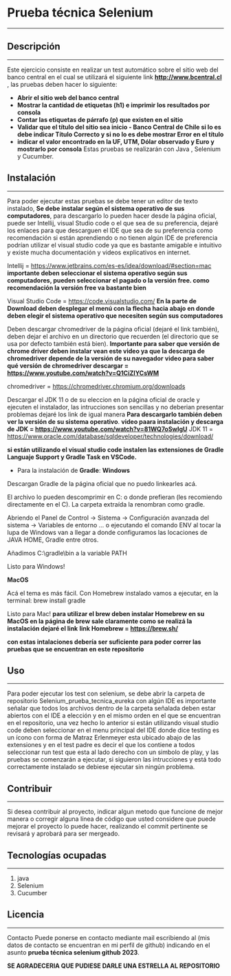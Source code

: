 # Prueba técnica Selenium
***

## Descripción
***
Este ejercicio consiste en realizar un test automático sobre el sitio web del banco central en el cual se utilizará el siguiente link **http://www.bcentral.cl** , las pruebas deben hacer lo siguiente:
- **Abrir el sitio web del banco central**
- **Mostrar la cantidad de etiquetas (h1) e imprimir los resultados por consola**
- **Contar las etiquetas de párrafo (p) que existen en el sitio**
- **Validar que el título del sitio sea inicio - Banco Central de Chile si lo es debe indicar Título Correcto y si no lo es    debe mostrar Error en el título**
- **indicar el valor encontrado en la UF, UTM, Dólar observado y Euro y mostrarlo por consola**
Estas pruebas se realizarán con Java , Selenium y Cucumber.

## Instalación
***
Para poder ejecutar estas pruebas se debe tener un editor de texto instalado, **Se debe instalar según el sistema operativo de sus computadores**, para descargarlo lo pueden hacer desde la página oficial, puede ser Intellij, visual Studio code o el que sea de su preferencia, dejaré los enlaces para que descarguen el IDE que sea de su preferencia como recomendación si están aprendiendo o no tienen algún IDE de preferencia  podrían utilizar el visual studio code ya que es bastante amigable  e intuitivo y existe mucha documentación y videos explicativos en internet.

Intellij = https://www.jetbrains.com/es-es/idea/download/#section=mac **importante deben seleccionar el sistema operativo según sus computadores, pueden seleccionar el pagado o la versión free. como recomendación la versión free va bastante bien**

Visual Studio Code = https://code.visualstudio.com/ **En la parte de Download deben desplegar el menú con la flecha hacia abajo en donde deben elegir el sistema operativo que necesiten según sus computadores**

Deben descargar chromedriver de la página oficial (dejaré el link también), deben dejar el archivo en un directorio que recuerden (el directorio que se usa por defecto también está bien).
**Importante para saber que versión de chrome driver deben instalar vean este video ya que la descarga de chromedriver depende de la versión de su navegador**
**video para saber qué versión de chromedriver descargar = https://www.youtube.com/watch?v=Q1CiZIYCsWM**

chromedriver = https://chromedriver.chromium.org/downloads

Descargar el JDK 11  o de su eleccion en la página oficial de oracle y ejecuten el instalador, las intrucciones son sencillas y no deberian presentar problemas dejaré los link de igual manera **Para descargarlo también deben ver la versión de su sistema operativo**.
**video paara  instalación  y  descarga de JDK = https://www.youtube.com/watch?v=81WQ7oSwIgU**
JDK 11 = https://www.oracle.com/database/sqldeveloper/technologies/download/

**si están utilizando el visual studio code instalen las extensiones de Gradle Languaje Support y  Gradle Task en VSCode.**

- Para la instalación de **Gradle**:
**Windows**

Descargan Gradle de la página oficial que no puedo linkearles acá.

El archivo lo pueden descomprimir en C: o donde prefieran (les recomiendo directamente en el C). La carpeta extraída la renombran como gradle.

Abriendo el Panel de Control -> Sistema -> Configuración avanzada del sistema -> Variables de entorno … o ejecutando el comando ENV al tocar la lupa de Windows van a llegar a donde configuramos las locaciones de JAVA HOME, Gradle entre otros.

Añadimos C:\gradle\bin a la variable PATH

Listo para Windows!

**MacOS**

Acá el tema es más fácil. Con Homebrew instalado vamos a ejecutar, en la terminal: brew install gradle

Listo para Mac!
**para utilizar el brew deben instalar Homebrew en su MacOS en la página de brew sale claramente como se realizá la instalación dejaré el link**
**link Homebrew = https://brew.sh/** 

**con estas intalaciones debería ser suficiente para poder correr las pruebas que se encuentran en este repositorio**

## Uso
***
Para poder ejecutar los test con selenium, se debe abrir la carpeta de repositorio Selenium_prueba_tecnica_eureka con algún IDE es importante señalar que todos los archivos dentro de la carpeta señalada deben estar abiertos con el IDE a elección y en el mismo orden en el que se encuentran en el repositorio, una vez hecho lo anterior si están utilizando visual studio code deben seleccionar en el menu principal del IDE donde dice testing es un ícono con forma de Matraz Erlenmeyer esta ubicado abajo de las extensiones y en el test padre es decir el que los contiene a todos seleccionar run test que esta al lado derecho con un simbolo de play, y las pruebas se comenzarán a ejecutar, si siguieron las intrucciones y está todo correctamente instalado se debiese ejecutar sin ningún problema.

## Contribuir
***
Si desea contribuir al proyecto, indicar algun metodo que funcione de mejor manera o corregir alguna línea de código que usted considere que puede mejorar el proyecto lo puede hacer, realizando el commit pertinente se revisará y aprobará para ser mergeado.

## Tecnologías ocupadas
***
1. java
2. Selenium
3. Cucumber

## Licencia
***

Contacto
Puede ponerse en contacto mediante mail escribiendo al (mis datos de contacto se encuentran en mi perfil de github) indicando en el asunto **prueba técnica selenium github 2023**.

**SE AGRADECERIA QUE PUDIESE DARLE UNA ESTRELLA AL REPOSITORIO**
